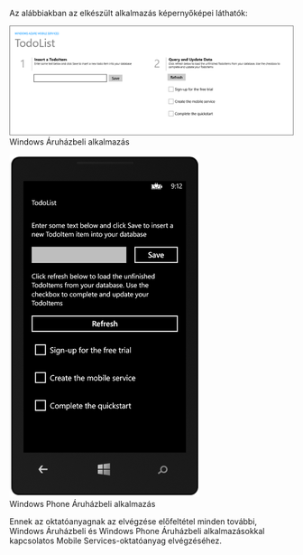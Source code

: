 
Az alábbiakban az elkészült alkalmazás képernyőképei láthatók:

![](./media/mobile-services-windows-universal-get-started/mobile-quickstart-completed.png)
<br/>Windows Áruházbeli alkalmazás

![](./media/mobile-services-windows-universal-get-started/mobile-quickstart-completed-wp8.png)
<br/>Windows Phone Áruházbeli alkalmazás

Ennek az oktatóanyagnak az elvégzése előfeltétel minden további, Windows Áruházbeli és Windows Phone Áruházbeli alkalmazásokkal kapcsolatos Mobile Services-oktatóanyag elvégzéséhez. 


<!--HONumber=Jun16_HO2-->


